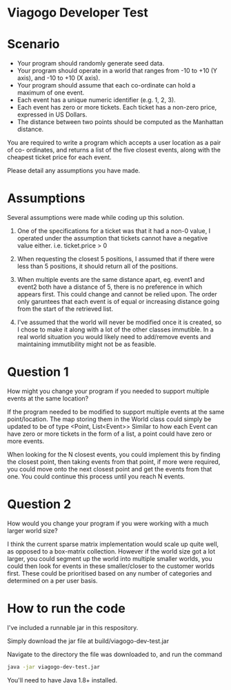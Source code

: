 # Viagogo Developer Test

# Scenario

- Your program should randomly generate seed data. 
- Your program should operate in a world that ranges from -10 to +10 (Y axis), and -10 to +10 (X axis).
- Your program should assume that each co-ordinate can hold a maximum of one event.
- Each event has a unique numeric identifier (e.g. 1, 2, 3).
- Each event has zero or more tickets. Each ticket has a non-zero price, expressed in US Dollars.
- The distance between two points should be computed as the Manhattan distance. 

You are required to write a program which accepts a user location as a pair of co- ordinates, and returns a list of the five closest events, along with the cheapest ticket price for each event. 

Please detail any assumptions you have made. 

# Assumptions
Several assumptions were made while coding up this solution.

1. One of the specifications for a ticket was that it had a non-0 value, I operated under the assumption that tickets cannot have a negative value either. i.e. ticket.price > 0

2. When requesting the closest 5 positions, I assumed that if there were less than 5 positions, it should return all of the positions.

3. When multiple events are the same distance apart, eg. event1 and event2 both have a distance of 5, there is no preference in which appears first. This could change and cannot be relied upon. The order only garuntees that each event is of equal or increasing distance going from the start of the retrieved list.

4. I've assumed that the world will never be modified once it is created, so I chose to make it along with a lot of the other classes immutible. In a real world situation you would likely need to add/remove events and maintaining immutibility might not be as feasible.

# Question 1

How might you change your program if you needed to support multiple events at the same location?

If the program needed to be modified to support multiple events at the same point/location. The map storing them in the World class could simply be updated to be of type <Point, List\<Event\>>
Similar to how each Event can have zero or more tickets in the form of a list, a point could have zero or more events.

When looking for the N closest events, you could implement this by finding the closest point, then taking events from that point, if more were required, you could move onto the next closest point and get the events from that one. You could continue this process until you reach N events.

# Question 2

How would you change your program if you were working with a much larger world size? 

I think the current sparse matrix implementation would scale up quite well, as opposed to a box-matrix collection. However if the world size got a lot larger, you could segment up the world into multiple smaller worlds, you could then look for events in these smaller/closer to the customer worlds first. These could be prioritised based on any number of categories and determined on a per user basis.

# How to run the code

I've included a runnable jar in this respository.

Simply download the jar file at build/viagogo-dev-test.jar

Navigate to the directory the file was downloaded to, and run the command

```bash
java -jar viagogo-dev-test.jar
```

You'll need to have Java 1.8+ installed.
